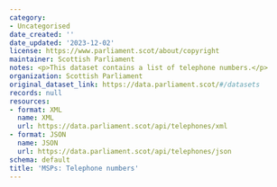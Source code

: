 ```yaml
---
category:
- Uncategorised
date_created: ''
date_updated: '2023-12-02'
license: https://www.parliament.scot/about/copyright
maintainer: Scottish Parliament
notes: <p>This dataset contains a list of telephone numbers.</p>
organization: Scottish Parliament
original_dataset_link: https://data.parliament.scot/#/datasets
records: null
resources:
- format: XML
  name: XML
  url: https://data.parliament.scot/api/telephones/xml
- format: JSON
  name: JSON
  url: https://data.parliament.scot/api/telephones/json
schema: default
title: 'MSPs: Telephone numbers'
---
```

